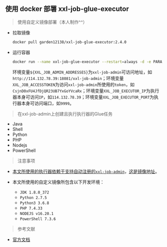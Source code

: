 ## 使用 docker 部署 xxl-job-glue-executor

> 使用自定义镜像部署（本人制作^^）

* 拉取镜像

  ```bash
  docker pull garden12138/xxl-job-glue-executor:2.4.0
  ```

* 运行容器

  ```bash
  docker run --name xxl-job-glue-executor --restart=always -d -e PARAMS="xxl.job.admin.addresses=${XXL_JOB_ADMIN_ADDRESSES} xxl.job.accessToken=${XXL_JOB_ACCESSTOKEN} xxl.job.executor.ip=${XXL_JOB_EXECUTOR_IP} xxl.job.executor.port=${XXL_JOB_EXECUTOR_PORT}" garden12138/xxl-job-glue-executor:2.4.0
  ```

  环境变量```${XXL_JOB_ADMIN_ADDRESSES}```为```xxl-job-admin```可访问地址，如```http://114.132.78.39:18081/xxl-job-admin```；环境变量```XXL_JOB_ACCESSTOKEN```为访问```xxl-job-admin```所使用的```token```，如```CsjnD0xFU4JfDjQR23UB7YxGoYVcaRx```；环境变量```XXL_JOB_EXECUTOR_IP```为执行器本身可访问```IP```，如```114.132.78.39```；环境变量```XXL_JOB_EXECUTOR_PORT```为执行器本身可访问端口，如```9999```。

> 在xxl-job-admin上创建且执行执行器的Glue任务

* Java
* Shell
* Python
* PHP
* Nodejs
* PowerShell

> 注意事项

* [本文所使用的执行器依赖于支持自动注册的```xxl-job-admin```](https://gitee.com/FSDGarden/learn-note/blob/master/xxl-job/Use%20docker%20deploy%20xxl-job-admin.md)，[这是镜像地址](https://hub.docker.com/repository/docker/garden12138/xxl-job-admin/general)。

* 本文所使用的自定义镜像所包含以下开发环境：
  
  * ```JDK 1.8.0_372```
  * ```Python 2.7.5```
  * ```Python3 3.6.8```
  * ```PHP 7.4.33```
  * ```NODEJS v16.20.1```
  * ```PowerShell 7.3.6```  

> 参考文献

* [官方文档](https://www.xuxueli.com/xxl-job/)